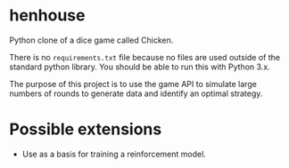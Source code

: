 # henhouse
Python clone of a dice game called Chicken. 

There is no `requirements.txt` file because no files are used outside of the standard python library. You should be able to run this with Python 3.x. 

The purpose of this project is to use the game API to simulate large numbers of rounds to generate data and identify an optimal strategy. 

# Possible extensions
* Use as a basis for training a reinforcement model. 

